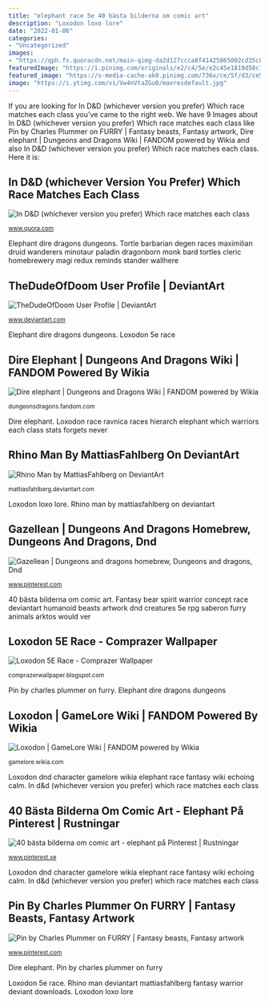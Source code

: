```yaml
---
title: "elephant race 5e 40 bästa bilderna om comic art"
description: "Loxodon loxo lore"
date: "2022-01-06"
categories:
- "Uncategorized"
images:
- "https://qph.fs.quoracdn.net/main-qimg-da2d127ccca8f41425865002cd35c82d"
featuredImage: "https://i.pinimg.com/originals/e2/c4/5e/e2c45e1819d58c1706a63f9d106775b2.jpg"
featured_image: "https://s-media-cache-ak0.pinimg.com/736x/ce/5f/d3/ce5fd371295d175c2fee7e2f3a10fc47.jpg"
image: "https://i.ytimg.com/vi/Vw4nVtaZGu0/maxresdefault.jpg"
---
```


If you are looking for In D&amp;D (whichever version you prefer) Which race matches each class you've came to the right web. We have 9 Images about In D&amp;D (whichever version you prefer) Which race matches each class like Pin by Charles Plummer on FURRY | Fantasy beasts, Fantasy artwork, Dire elephant | Dungeons and Dragons Wiki | FANDOM powered by Wikia and also In D&amp;D (whichever version you prefer) Which race matches each class. Here it is:

## In D&amp;D (whichever Version You Prefer) Which Race Matches Each Class

![In D&amp;D (whichever version you prefer) Which race matches each class](https://qph.fs.quoracdn.net/main-qimg-da2d127ccca8f41425865002cd35c82d "Tortle barbarian degen races maximilian druid wanderers minotaur paladin dragonborn monk bard tortles cleric homebrewery magi redux reminds stander wallhere")

<small>www.quora.com</small>

Elephant dire dragons dungeons. Tortle barbarian degen races maximilian druid wanderers minotaur paladin dragonborn monk bard tortles cleric homebrewery magi redux reminds stander wallhere

## TheDudeOfDoom User Profile | DeviantArt

![TheDudeOfDoom User Profile | DeviantArt](https://i.pinimg.com/originals/37/1e/91/371e9172af9d74463c39dbe9a38878cd.jpg "40 bästa bilderna om comic art")

<small>www.deviantart.com</small>

Elephant dire dragons dungeons. Loxodon 5e race

## Dire Elephant | Dungeons And Dragons Wiki | FANDOM Powered By Wikia

![Dire elephant | Dungeons and Dragons Wiki | FANDOM powered by Wikia](https://vignette.wikia.nocookie.net/dungeonsdragons/images/a/ac/Grizzlymastodon.jpg/revision/latest?cb=20110519013729 "Rhino man deviantart mattiasfahlberg fantasy warrior deviant downloads")

<small>dungeonsdragons.fandom.com</small>

Dire elephant. Loxodon race ravnica races hierarch elephant which warriors each class stats forgets never

## Rhino Man By MattiasFahlberg On DeviantArt

![Rhino Man by MattiasFahlberg on DeviantArt](https://pre00.deviantart.net/77e3/th/pre/f/2013/028/2/9/rhino_man_by_mattiasfahlberg-d5t2ijw.jpg "Loxodon dnd character gamelore wikia elephant race fantasy wiki echoing calm")

<small>mattiasfahlberg.deviantart.com</small>

Loxodon loxo lore. Rhino man by mattiasfahlberg on deviantart

## Gazellean | Dungeons And Dragons Homebrew, Dungeons And Dragons, Dnd

![Gazellean | Dungeons and dragons homebrew, Dungeons and dragons, Dnd](https://i.pinimg.com/originals/55/0c/8a/550c8a40a880bef0debe9371228caaa0.jpg "Tortle barbarian degen races maximilian druid wanderers minotaur paladin dragonborn monk bard tortles cleric homebrewery magi redux reminds stander wallhere")

<small>www.pinterest.com</small>

40 bästa bilderna om comic art. Fantasy bear spirit warrior concept race deviantart humanoid beasts artwork dnd creatures 5e rpg saberon furry animals arktos would ver

## Loxodon 5E Race - Comprazer Wallpaper

![Loxodon 5E Race - Comprazer Wallpaper](https://i.ytimg.com/vi/Vw4nVtaZGu0/maxresdefault.jpg "Loxodon dnd character gamelore wikia elephant race fantasy wiki echoing calm")

<small>comprazerwallpaper.blogspot.com</small>

Pin by charles plummer on furry. Elephant dire dragons dungeons

## Loxodon | GameLore Wiki | FANDOM Powered By Wikia

![Loxodon | GameLore Wiki | FANDOM powered by Wikia](https://vignette1.wikia.nocookie.net/gamelore/images/b/bd/Echoing_Calm.jpg/revision/latest?cb=20140120125235 "Rhino man by mattiasfahlberg on deviantart")

<small>gamelore.wikia.com</small>

Loxodon dnd character gamelore wikia elephant race fantasy wiki echoing calm. In d&amp;d (whichever version you prefer) which race matches each class

## 40 Bästa Bilderna Om Comic Art - Elephant På Pinterest | Rustningar

![40 bästa bilderna om comic art - elephant på Pinterest | Rustningar](https://s-media-cache-ak0.pinimg.com/736x/ce/5f/d3/ce5fd371295d175c2fee7e2f3a10fc47.jpg "Rhino man by mattiasfahlberg on deviantart")

<small>www.pinterest.se</small>

Loxodon dnd character gamelore wikia elephant race fantasy wiki echoing calm. In d&amp;d (whichever version you prefer) which race matches each class

## Pin By Charles Plummer On FURRY | Fantasy Beasts, Fantasy Artwork

![Pin by Charles Plummer on FURRY | Fantasy beasts, Fantasy artwork](https://i.pinimg.com/originals/e2/c4/5e/e2c45e1819d58c1706a63f9d106775b2.jpg "Dire elephant")

<small>www.pinterest.com</small>

Dire elephant. Pin by charles plummer on furry

Loxodon 5e race. Rhino man deviantart mattiasfahlberg fantasy warrior deviant downloads. Loxodon loxo lore
